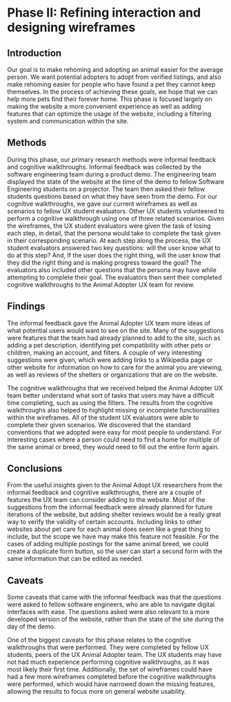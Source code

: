 # Phase II: Refining interaction and designing wireframes

## Introduction
  Our goal is to make rehoming and adopting an animal easier for the average person. We want potential adopters to adopt from verified listings, and also make rehoming easier for people who have found a pet they cannot keep themselves. In the process of achieving these goals, we hope that we can help more pets find their forever home. This phase is focused largely on making the website a more convenient experience as well as adding features that can optimize the usage of the website, including a filtering system and communication within the site.

## Methods
  During this phase, our primary research methods were informal feedback and cognitive walkthroughs. Informal feedback was collected by the software engineering team during a product demo. The engineering team displayed the state of the website at the time of the demo to fellow Software Engineering students on a projector. The team then asked their fellow students questions based on what they have seen from the demo. For our cognitive walkthroughs, we gave our current wireframes as well as scenarios to fellow UX student evaluators. Other UX students volunteered to perform a cognitive walkthrough using one of three related scenarios. Given the wireframes, the UX student evaluators were given the task of losing each step, in detail, that the persona would take to complete the task given in their corresponding scenario. At each step along the process, the UX student evaluators answered two key questions: will the user know what to do at this step? And, If the user does the right thing, will the user know that they did the right thing and is making progress toward the goal? The evaluators also included other questions that the persona may have while attempting to complete their goal. The evaluators then sent their completed cognitive walkthroughs to the Animal Adopter UX team for review.

## Findings
  The informal feedback gave the Animal Adopter UX team more ideas of what potential users would want to see on the site. Many of the suggestions were features that the team had already planned to add to the site, such as adding a pet description, identifying pet compatibility with other pets or children, making an account, and filters. A couple of very interesting suggestions were given, which were adding links to a Wikipedia page or other website for information on how to care for the animal you are viewing, as well as reviews of the shelters or organizations that are on the website. 
  
  The cognitive walkthroughs that we received helped the Animal Adopter UX team better understand what sort of tasks that users may have a difficult time completing, such as using the filters. The results from the cognitive walkthroughs also helped to highlight missing or incomplete functionalities within the wireframes. All of the student UX evaluators were able to complete their given scenarios. We discovered that the standard conventions that we adopted were easy for most people to understand. For interesting cases where a person could need to find a home for multiple of the same animal or breed, they would need to fill out the entire form again.

## Conclusions
  From the useful insights given to the Animal Adopt UX researchers from the informal feedback and cognitive walkthroughs, there are a couple of features the UX team can consider adding to the website. Most of the suggestions from the informal feedback were already planned for future iterations of the website, but adding shelter reviews would be a really great way to verify the validity of certain accounts. Including links to other websites about pet care for each animal does seem like a great thing to include, but the scope we have may make this feature not feasible. For the cases of adding multiple postings for the same animal breed, we could create a duplicate form button, so the user can start a second form with the same information that can be edited as needed.

## Caveats
  Some caveats that came with the informal feedback was that the questions were asked to fellow software engineers, who are able to navigate digital interfaces with ease. The questions asked were also relevant to a more developed version of the website, rather than the state of the site during the day of the demo.
  
  One of the biggest caveats for this phase relates to the cognitive walkthroughs that were performed. They were completed by fellow UX students, peers of the UX Animal Adopter team. The UX students may have not had much experience performing cognitive walkthroughs, as it was most likely their first time. Additionally, the set of wireframes could have had a few more wireframes completed before the cognitive walkthroughs were performed, which would have narrowed down the missing features, allowing the results to focus more on general website usability.
